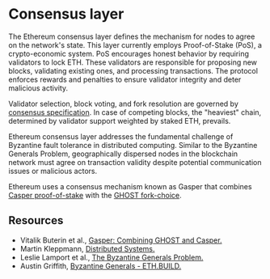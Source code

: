 # Consensus layer

The Ethereum consensus layer defines the mechanism for nodes to agree on the network's state. This layer currently employs Proof-of-Stake (PoS), a crypto-economic system. PoS encourages honest behavior by requiring validators to lock ETH. These validators are responsible for proposing new blocks, validating existing ones, and processing transactions. The protocol enforces rewards and penalties to ensure validator integrity and deter malicious activity.

Validator selection, block voting, and fork resolution are governed by [consensus specification](/wiki/CL/cl-specs.md). In case of competing blocks, the "heaviest" chain, determined by validator support weighted by staked ETH, prevails.

Ethereum consensus layer addresses the fundamental challenge of Byzantine fault tolerance in distributed computing. Similar to the Byzantine Generals Problem, geographically dispersed nodes in the blockchain network must agree on transaction validity despite potential communication issues or malicious actors.

Ethereum uses a consensus mechanism known as Gasper that combines [Casper proof-of-stake](https://arxiv.org/abs/1710.09437) with the [GHOST fork-choice](https://arxiv.org/abs/2003.03052).

## Resources

- Vitalik Buterin et al., [Gasper: Combining GHOST and Casper.](https://arxiv.org/pdf/2003.03052.pdf)
- Martin Kleppmann, [Distributed Systems.](https://www.youtube.com/playlist?list=PLeKd45zvjcDFUEv_ohr_HdUFe97RItdiB)
- Leslie Lamport et al., [The Byzantine Generals Problem.](https://lamport.azurewebsites.net/pubs/byz.pdf)
- Austin Griffith, [Byzantine Generals - ETH.BUILD.](https://www.youtube.com/watch?v=c7yvOlwBPoQ)
